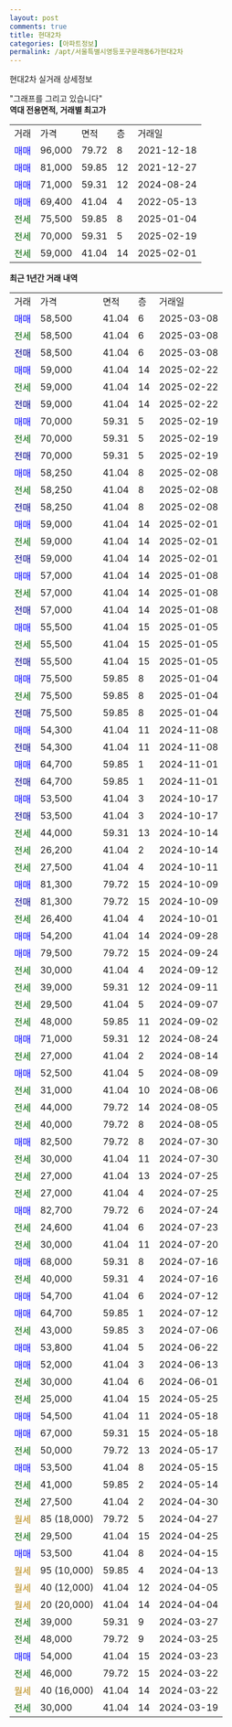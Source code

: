 ```yaml
---
layout: post
comments: true
title: 현대2차
categories: [아파트정보]
permalink: /apt/서울특별시영등포구문래동6가현대2차
---
```


현대2차 실거래 상세정보

<script type="text/javascript">
  google.charts.load('current', {'packages':['line', 'corechart']});
  google.charts.setOnLoadCallback(drawChart);

  function drawChart() {
    var data = new google.visualization.DataTable();
    data.addColumn('date', '거래일');
    data.addColumn('number', "매매");
    data.addColumn('number', "전세");
    data.addColumn('number', "전매");

    data.addRows([[new Date(Date.parse("2025-03-08")), 58500, null, null], [new Date(Date.parse("2025-03-08")), null, 58500, null], [new Date(Date.parse("2025-03-08")), null, null, 58500], [new Date(Date.parse("2025-02-22")), 59000, null, null], [new Date(Date.parse("2025-02-22")), null, 59000, null], [new Date(Date.parse("2025-02-22")), null, null, 59000], [new Date(Date.parse("2025-02-19")), 70000, null, null], [new Date(Date.parse("2025-02-19")), null, 70000, null], [new Date(Date.parse("2025-02-19")), null, null, 70000], [new Date(Date.parse("2025-02-08")), 58250, null, null], [new Date(Date.parse("2025-02-08")), null, 58250, null], [new Date(Date.parse("2025-02-08")), null, null, 58250], [new Date(Date.parse("2025-02-01")), 59000, null, null], [new Date(Date.parse("2025-02-01")), null, 59000, null], [new Date(Date.parse("2025-02-01")), null, null, 59000], [new Date(Date.parse("2025-01-08")), 57000, null, null], [new Date(Date.parse("2025-01-08")), null, 57000, null], [new Date(Date.parse("2025-01-08")), null, null, 57000], [new Date(Date.parse("2025-01-05")), 55500, null, null], [new Date(Date.parse("2025-01-05")), null, 55500, null], [new Date(Date.parse("2025-01-05")), null, null, 55500], [new Date(Date.parse("2025-01-04")), 75500, null, null], [new Date(Date.parse("2025-01-04")), null, 75500, null], [new Date(Date.parse("2025-01-04")), null, null, 75500], [new Date(Date.parse("2024-11-08")), 54300, null, null], [new Date(Date.parse("2024-11-08")), null, null, 54300], [new Date(Date.parse("2024-11-01")), 64700, null, null], [new Date(Date.parse("2024-11-01")), null, null, 64700], [new Date(Date.parse("2024-10-17")), 53500, null, null], [new Date(Date.parse("2024-10-17")), null, null, 53500], [new Date(Date.parse("2024-10-14")), null, 44000, null], [new Date(Date.parse("2024-10-14")), null, 26200, null], [new Date(Date.parse("2024-10-11")), null, 27500, null], [new Date(Date.parse("2024-10-09")), 81300, null, null], [new Date(Date.parse("2024-10-09")), null, null, 81300], [new Date(Date.parse("2024-10-01")), null, 26400, null], [new Date(Date.parse("2024-09-28")), 54200, null, null], [new Date(Date.parse("2024-09-24")), 79500, null, null], [new Date(Date.parse("2024-09-12")), null, 30000, null], [new Date(Date.parse("2024-09-11")), null, 39000, null], [new Date(Date.parse("2024-09-07")), null, 29500, null], [new Date(Date.parse("2024-09-02")), null, 48000, null], [new Date(Date.parse("2024-08-24")), 71000, null, null], [new Date(Date.parse("2024-08-14")), null, 27000, null], [new Date(Date.parse("2024-08-09")), 52500, null, null], [new Date(Date.parse("2024-08-06")), null, 31000, null], [new Date(Date.parse("2024-08-05")), null, 44000, null], [new Date(Date.parse("2024-08-05")), null, 40000, null], [new Date(Date.parse("2024-07-30")), 82500, null, null], [new Date(Date.parse("2024-07-30")), null, 30000, null], [new Date(Date.parse("2024-07-25")), null, 27000, null], [new Date(Date.parse("2024-07-25")), null, 27000, null], [new Date(Date.parse("2024-07-24")), 82700, null, null], [new Date(Date.parse("2024-07-23")), null, 24600, null], [new Date(Date.parse("2024-07-20")), null, 30000, null], [new Date(Date.parse("2024-07-16")), 68000, null, null], [new Date(Date.parse("2024-07-16")), null, 40000, null], [new Date(Date.parse("2024-07-12")), 54700, null, null], [new Date(Date.parse("2024-07-12")), 64700, null, null], [new Date(Date.parse("2024-07-06")), null, 43000, null], [new Date(Date.parse("2024-06-22")), 53800, null, null], [new Date(Date.parse("2024-06-13")), 52000, null, null], [new Date(Date.parse("2024-06-01")), null, 30000, null], [new Date(Date.parse("2024-05-25")), null, 25000, null], [new Date(Date.parse("2024-05-18")), 54500, null, null], [new Date(Date.parse("2024-05-18")), 67000, null, null], [new Date(Date.parse("2024-05-17")), null, 50000, null], [new Date(Date.parse("2024-05-15")), 53500, null, null], [new Date(Date.parse("2024-05-14")), null, 41000, null], [new Date(Date.parse("2024-04-30")), null, 27500, null], [new Date(Date.parse("2024-04-27")), null, null, null], [new Date(Date.parse("2024-04-25")), null, 29500, null], [new Date(Date.parse("2024-04-15")), 53500, null, null], [new Date(Date.parse("2024-04-13")), null, null, null], [new Date(Date.parse("2024-04-05")), null, null, null], [new Date(Date.parse("2024-04-04")), null, null, null], [new Date(Date.parse("2024-03-27")), null, 39000, null], [new Date(Date.parse("2024-03-25")), null, 48000, null], [new Date(Date.parse("2024-03-23")), 54000, null, null], [new Date(Date.parse("2024-03-22")), null, 46000, null], [new Date(Date.parse("2024-03-22")), null, null, null], [new Date(Date.parse("2024-03-19")), null, 30000, null]]);

    var options = {
      hAxis: {
        format: 'yyyy/MM/dd'
      },    
      lineWidth: 0,
      pointsVisible: true,    
      title: '최근 1년간 유형별 실거래가 분포',
      legend: { position: 'bottom' }
    };

    var formatter = new google.visualization.NumberFormat({pattern:'###,###'} );
    formatter.format(data, 1);
    formatter.format(data, 2);
    
    setTimeout(function() {
        var chart = new google.visualization.LineChart(document.getElementById('columnchart_material'));
        chart.draw(data, (options));
        document.getElementById('loading').style.display = 'none';
    }, 200);
  }
</script>


<div id="loading" style="z-index:20; display: block; margin-left: 0px">"그래프를 그리고 있습니다"</div>
<div id="columnchart_material" style="width: 95%; margin-left: 0px; display: block"></div>
<!-- contents start -->
<b>역대 전용면적, 거래별 최고가</b>
<table class="sortable">
    <tr>
      <td>거래</td>
      <td>가격</td>
      <td>면적</td>
      <td>층</td>
      <td>거래일</td>
    </tr>
        <tr>
          <td><a style="color: blue">매매</a></td>
          <td>96,000</td>
          <td>79.72</td>
          <td>8</td>
          <td>2021-12-18</td>
        </tr>            <tr>
          <td><a style="color: blue">매매</a></td>
          <td>81,000</td>
          <td>59.85</td>
          <td>12</td>
          <td>2021-12-27</td>
        </tr>            <tr>
          <td><a style="color: blue">매매</a></td>
          <td>71,000</td>
          <td>59.31</td>
          <td>12</td>
          <td>2024-08-24</td>
        </tr>            <tr>
          <td><a style="color: blue">매매</a></td>
          <td>69,400</td>
          <td>41.04</td>
          <td>4</td>
          <td>2022-05-13</td>
        </tr>        
        <tr>
              <td><a style="color: darkgreen">전세</a></td>
              <td>75,500</td>
              <td>59.85</td>
              <td>8</td>
              <td>2025-01-04</td>
            </tr>            <tr>
              <td><a style="color: darkgreen">전세</a></td>
              <td>70,000</td>
              <td>59.31</td>
              <td>5</td>
              <td>2025-02-19</td>
            </tr>            <tr>
              <td><a style="color: darkgreen">전세</a></td>
              <td>59,000</td>
              <td>41.04</td>
              <td>14</td>
              <td>2025-02-01</td>
            </tr>        
    
</table>

<b>최근 1년간 거래 내역</b>

<table class="sortable">
    <tr>
      <td>거래</td>
      <td>가격</td>
      <td>면적</td>
      <td>층</td>
      <td>거래일</td>
    </tr>
    <tr>
      <td><a style="color: blue">매매</a></td>
      <td>58,500</td>
      <td>41.04</td>
      <td>6</td>
      <td>2025-03-08</td>
    </tr>          <tr>
      <td><a style="color: darkgreen">전세</a></td>
      <td>58,500</td>
      <td>41.04</td>
      <td>6</td>
      <td>2025-03-08</td>
    </tr>          <tr>
      <td><a style="color: darkblue">전매</a></td>
      <td>58,500</td>
      <td>41.04</td>
      <td>6</td>
      <td>2025-03-08</td>
    </tr>          <tr>
      <td><a style="color: blue">매매</a></td>
      <td>59,000</td>
      <td>41.04</td>
      <td>14</td>
      <td>2025-02-22</td>
    </tr>          <tr>
      <td><a style="color: darkgreen">전세</a></td>
      <td>59,000</td>
      <td>41.04</td>
      <td>14</td>
      <td>2025-02-22</td>
    </tr>          <tr>
      <td><a style="color: darkblue">전매</a></td>
      <td>59,000</td>
      <td>41.04</td>
      <td>14</td>
      <td>2025-02-22</td>
    </tr>          <tr>
      <td><a style="color: blue">매매</a></td>
      <td>70,000</td>
      <td>59.31</td>
      <td>5</td>
      <td>2025-02-19</td>
    </tr>          <tr>
      <td><a style="color: darkgreen">전세</a></td>
      <td>70,000</td>
      <td>59.31</td>
      <td>5</td>
      <td>2025-02-19</td>
    </tr>          <tr>
      <td><a style="color: darkblue">전매</a></td>
      <td>70,000</td>
      <td>59.31</td>
      <td>5</td>
      <td>2025-02-19</td>
    </tr>          <tr>
      <td><a style="color: blue">매매</a></td>
      <td>58,250</td>
      <td>41.04</td>
      <td>8</td>
      <td>2025-02-08</td>
    </tr>          <tr>
      <td><a style="color: darkgreen">전세</a></td>
      <td>58,250</td>
      <td>41.04</td>
      <td>8</td>
      <td>2025-02-08</td>
    </tr>          <tr>
      <td><a style="color: darkblue">전매</a></td>
      <td>58,250</td>
      <td>41.04</td>
      <td>8</td>
      <td>2025-02-08</td>
    </tr>          <tr>
      <td><a style="color: blue">매매</a></td>
      <td>59,000</td>
      <td>41.04</td>
      <td>14</td>
      <td>2025-02-01</td>
    </tr>          <tr>
      <td><a style="color: darkgreen">전세</a></td>
      <td>59,000</td>
      <td>41.04</td>
      <td>14</td>
      <td>2025-02-01</td>
    </tr>          <tr>
      <td><a style="color: darkblue">전매</a></td>
      <td>59,000</td>
      <td>41.04</td>
      <td>14</td>
      <td>2025-02-01</td>
    </tr>          <tr>
      <td><a style="color: blue">매매</a></td>
      <td>57,000</td>
      <td>41.04</td>
      <td>14</td>
      <td>2025-01-08</td>
    </tr>          <tr>
      <td><a style="color: darkgreen">전세</a></td>
      <td>57,000</td>
      <td>41.04</td>
      <td>14</td>
      <td>2025-01-08</td>
    </tr>          <tr>
      <td><a style="color: darkblue">전매</a></td>
      <td>57,000</td>
      <td>41.04</td>
      <td>14</td>
      <td>2025-01-08</td>
    </tr>          <tr>
      <td><a style="color: blue">매매</a></td>
      <td>55,500</td>
      <td>41.04</td>
      <td>15</td>
      <td>2025-01-05</td>
    </tr>          <tr>
      <td><a style="color: darkgreen">전세</a></td>
      <td>55,500</td>
      <td>41.04</td>
      <td>15</td>
      <td>2025-01-05</td>
    </tr>          <tr>
      <td><a style="color: darkblue">전매</a></td>
      <td>55,500</td>
      <td>41.04</td>
      <td>15</td>
      <td>2025-01-05</td>
    </tr>          <tr>
      <td><a style="color: blue">매매</a></td>
      <td>75,500</td>
      <td>59.85</td>
      <td>8</td>
      <td>2025-01-04</td>
    </tr>          <tr>
      <td><a style="color: darkgreen">전세</a></td>
      <td>75,500</td>
      <td>59.85</td>
      <td>8</td>
      <td>2025-01-04</td>
    </tr>          <tr>
      <td><a style="color: darkblue">전매</a></td>
      <td>75,500</td>
      <td>59.85</td>
      <td>8</td>
      <td>2025-01-04</td>
    </tr>          <tr>
      <td><a style="color: blue">매매</a></td>
      <td>54,300</td>
      <td>41.04</td>
      <td>11</td>
      <td>2024-11-08</td>
    </tr>          <tr>
      <td><a style="color: darkblue">전매</a></td>
      <td>54,300</td>
      <td>41.04</td>
      <td>11</td>
      <td>2024-11-08</td>
    </tr>          <tr>
      <td><a style="color: blue">매매</a></td>
      <td>64,700</td>
      <td>59.85</td>
      <td>1</td>
      <td>2024-11-01</td>
    </tr>          <tr>
      <td><a style="color: darkblue">전매</a></td>
      <td>64,700</td>
      <td>59.85</td>
      <td>1</td>
      <td>2024-11-01</td>
    </tr>          <tr>
      <td><a style="color: blue">매매</a></td>
      <td>53,500</td>
      <td>41.04</td>
      <td>3</td>
      <td>2024-10-17</td>
    </tr>          <tr>
      <td><a style="color: darkblue">전매</a></td>
      <td>53,500</td>
      <td>41.04</td>
      <td>3</td>
      <td>2024-10-17</td>
    </tr>          <tr>
      <td><a style="color: darkgreen">전세</a></td>
      <td>44,000</td>
      <td>59.31</td>
      <td>13</td>
      <td>2024-10-14</td>
    </tr>          <tr>
      <td><a style="color: darkgreen">전세</a></td>
      <td>26,200</td>
      <td>41.04</td>
      <td>2</td>
      <td>2024-10-14</td>
    </tr>          <tr>
      <td><a style="color: darkgreen">전세</a></td>
      <td>27,500</td>
      <td>41.04</td>
      <td>4</td>
      <td>2024-10-11</td>
    </tr>          <tr>
      <td><a style="color: blue">매매</a></td>
      <td>81,300</td>
      <td>79.72</td>
      <td>15</td>
      <td>2024-10-09</td>
    </tr>          <tr>
      <td><a style="color: darkblue">전매</a></td>
      <td>81,300</td>
      <td>79.72</td>
      <td>15</td>
      <td>2024-10-09</td>
    </tr>          <tr>
      <td><a style="color: darkgreen">전세</a></td>
      <td>26,400</td>
      <td>41.04</td>
      <td>4</td>
      <td>2024-10-01</td>
    </tr>          <tr>
      <td><a style="color: blue">매매</a></td>
      <td>54,200</td>
      <td>41.04</td>
      <td>14</td>
      <td>2024-09-28</td>
    </tr>          <tr>
      <td><a style="color: blue">매매</a></td>
      <td>79,500</td>
      <td>79.72</td>
      <td>15</td>
      <td>2024-09-24</td>
    </tr>          <tr>
      <td><a style="color: darkgreen">전세</a></td>
      <td>30,000</td>
      <td>41.04</td>
      <td>4</td>
      <td>2024-09-12</td>
    </tr>          <tr>
      <td><a style="color: darkgreen">전세</a></td>
      <td>39,000</td>
      <td>59.31</td>
      <td>12</td>
      <td>2024-09-11</td>
    </tr>          <tr>
      <td><a style="color: darkgreen">전세</a></td>
      <td>29,500</td>
      <td>41.04</td>
      <td>5</td>
      <td>2024-09-07</td>
    </tr>          <tr>
      <td><a style="color: darkgreen">전세</a></td>
      <td>48,000</td>
      <td>59.85</td>
      <td>11</td>
      <td>2024-09-02</td>
    </tr>          <tr>
      <td><a style="color: blue">매매</a></td>
      <td>71,000</td>
      <td>59.31</td>
      <td>12</td>
      <td>2024-08-24</td>
    </tr>          <tr>
      <td><a style="color: darkgreen">전세</a></td>
      <td>27,000</td>
      <td>41.04</td>
      <td>2</td>
      <td>2024-08-14</td>
    </tr>          <tr>
      <td><a style="color: blue">매매</a></td>
      <td>52,500</td>
      <td>41.04</td>
      <td>5</td>
      <td>2024-08-09</td>
    </tr>          <tr>
      <td><a style="color: darkgreen">전세</a></td>
      <td>31,000</td>
      <td>41.04</td>
      <td>10</td>
      <td>2024-08-06</td>
    </tr>          <tr>
      <td><a style="color: darkgreen">전세</a></td>
      <td>44,000</td>
      <td>79.72</td>
      <td>14</td>
      <td>2024-08-05</td>
    </tr>          <tr>
      <td><a style="color: darkgreen">전세</a></td>
      <td>40,000</td>
      <td>79.72</td>
      <td>8</td>
      <td>2024-08-05</td>
    </tr>          <tr>
      <td><a style="color: blue">매매</a></td>
      <td>82,500</td>
      <td>79.72</td>
      <td>8</td>
      <td>2024-07-30</td>
    </tr>          <tr>
      <td><a style="color: darkgreen">전세</a></td>
      <td>30,000</td>
      <td>41.04</td>
      <td>11</td>
      <td>2024-07-30</td>
    </tr>          <tr>
      <td><a style="color: darkgreen">전세</a></td>
      <td>27,000</td>
      <td>41.04</td>
      <td>13</td>
      <td>2024-07-25</td>
    </tr>          <tr>
      <td><a style="color: darkgreen">전세</a></td>
      <td>27,000</td>
      <td>41.04</td>
      <td>4</td>
      <td>2024-07-25</td>
    </tr>          <tr>
      <td><a style="color: blue">매매</a></td>
      <td>82,700</td>
      <td>79.72</td>
      <td>6</td>
      <td>2024-07-24</td>
    </tr>          <tr>
      <td><a style="color: darkgreen">전세</a></td>
      <td>24,600</td>
      <td>41.04</td>
      <td>6</td>
      <td>2024-07-23</td>
    </tr>          <tr>
      <td><a style="color: darkgreen">전세</a></td>
      <td>30,000</td>
      <td>41.04</td>
      <td>11</td>
      <td>2024-07-20</td>
    </tr>          <tr>
      <td><a style="color: blue">매매</a></td>
      <td>68,000</td>
      <td>59.31</td>
      <td>8</td>
      <td>2024-07-16</td>
    </tr>          <tr>
      <td><a style="color: darkgreen">전세</a></td>
      <td>40,000</td>
      <td>59.31</td>
      <td>4</td>
      <td>2024-07-16</td>
    </tr>          <tr>
      <td><a style="color: blue">매매</a></td>
      <td>54,700</td>
      <td>41.04</td>
      <td>6</td>
      <td>2024-07-12</td>
    </tr>          <tr>
      <td><a style="color: blue">매매</a></td>
      <td>64,700</td>
      <td>59.85</td>
      <td>1</td>
      <td>2024-07-12</td>
    </tr>          <tr>
      <td><a style="color: darkgreen">전세</a></td>
      <td>43,000</td>
      <td>59.85</td>
      <td>3</td>
      <td>2024-07-06</td>
    </tr>          <tr>
      <td><a style="color: blue">매매</a></td>
      <td>53,800</td>
      <td>41.04</td>
      <td>5</td>
      <td>2024-06-22</td>
    </tr>          <tr>
      <td><a style="color: blue">매매</a></td>
      <td>52,000</td>
      <td>41.04</td>
      <td>3</td>
      <td>2024-06-13</td>
    </tr>          <tr>
      <td><a style="color: darkgreen">전세</a></td>
      <td>30,000</td>
      <td>41.04</td>
      <td>6</td>
      <td>2024-06-01</td>
    </tr>          <tr>
      <td><a style="color: darkgreen">전세</a></td>
      <td>25,000</td>
      <td>41.04</td>
      <td>15</td>
      <td>2024-05-25</td>
    </tr>          <tr>
      <td><a style="color: blue">매매</a></td>
      <td>54,500</td>
      <td>41.04</td>
      <td>11</td>
      <td>2024-05-18</td>
    </tr>          <tr>
      <td><a style="color: blue">매매</a></td>
      <td>67,000</td>
      <td>59.31</td>
      <td>15</td>
      <td>2024-05-18</td>
    </tr>          <tr>
      <td><a style="color: darkgreen">전세</a></td>
      <td>50,000</td>
      <td>79.72</td>
      <td>13</td>
      <td>2024-05-17</td>
    </tr>          <tr>
      <td><a style="color: blue">매매</a></td>
      <td>53,500</td>
      <td>41.04</td>
      <td>8</td>
      <td>2024-05-15</td>
    </tr>          <tr>
      <td><a style="color: darkgreen">전세</a></td>
      <td>41,000</td>
      <td>59.85</td>
      <td>2</td>
      <td>2024-05-14</td>
    </tr>          <tr>
      <td><a style="color: darkgreen">전세</a></td>
      <td>27,500</td>
      <td>41.04</td>
      <td>2</td>
      <td>2024-04-30</td>
    </tr>          <tr>
      <td><a style="color: darkgoldenrod">월세</a></td>
      <td>85 (18,000)</td>
      <td>79.72</td>
      <td>5</td>
      <td>2024-04-27</td>
    </tr>          <tr>
      <td><a style="color: darkgreen">전세</a></td>
      <td>29,500</td>
      <td>41.04</td>
      <td>15</td>
      <td>2024-04-25</td>
    </tr>          <tr>
      <td><a style="color: blue">매매</a></td>
      <td>53,500</td>
      <td>41.04</td>
      <td>8</td>
      <td>2024-04-15</td>
    </tr>          <tr>
      <td><a style="color: darkgoldenrod">월세</a></td>
      <td>95 (10,000)</td>
      <td>59.85</td>
      <td>4</td>
      <td>2024-04-13</td>
    </tr>          <tr>
      <td><a style="color: darkgoldenrod">월세</a></td>
      <td>40 (12,000)</td>
      <td>41.04</td>
      <td>12</td>
      <td>2024-04-05</td>
    </tr>          <tr>
      <td><a style="color: darkgoldenrod">월세</a></td>
      <td>20 (20,000)</td>
      <td>41.04</td>
      <td>14</td>
      <td>2024-04-04</td>
    </tr>          <tr>
      <td><a style="color: darkgreen">전세</a></td>
      <td>39,000</td>
      <td>59.31</td>
      <td>9</td>
      <td>2024-03-27</td>
    </tr>          <tr>
      <td><a style="color: darkgreen">전세</a></td>
      <td>48,000</td>
      <td>79.72</td>
      <td>9</td>
      <td>2024-03-25</td>
    </tr>          <tr>
      <td><a style="color: blue">매매</a></td>
      <td>54,000</td>
      <td>41.04</td>
      <td>15</td>
      <td>2024-03-23</td>
    </tr>          <tr>
      <td><a style="color: darkgreen">전세</a></td>
      <td>46,000</td>
      <td>79.72</td>
      <td>15</td>
      <td>2024-03-22</td>
    </tr>          <tr>
      <td><a style="color: darkgoldenrod">월세</a></td>
      <td>40 (16,000)</td>
      <td>41.04</td>
      <td>14</td>
      <td>2024-03-22</td>
    </tr>          <tr>
      <td><a style="color: darkgreen">전세</a></td>
      <td>30,000</td>
      <td>41.04</td>
      <td>14</td>
      <td>2024-03-19</td>
    </tr>      </table>
<!-- contents end -->    

